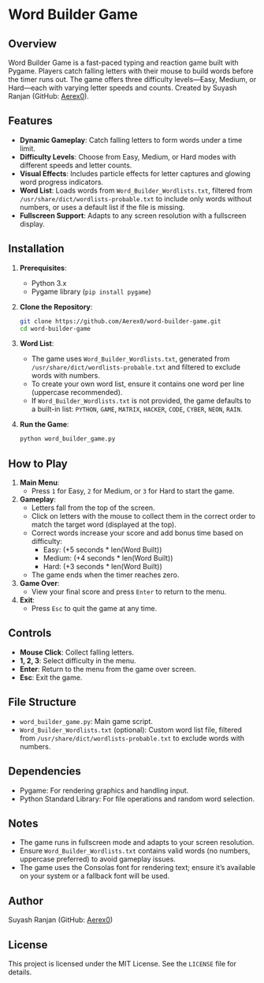 # Word Builder Game

## Overview
Word Builder Game is a fast-paced typing and reaction game built with Pygame. Players catch falling letters with their mouse to build words before the timer runs out. The game offers three difficulty levels—Easy, Medium, or Hard—each with varying letter speeds and counts. Created by Suyash Ranjan (GitHub: [Aerex0](https://github.com/Aerex0)).

## Features
- **Dynamic Gameplay**: Catch falling letters to form words under a time limit.
- **Difficulty Levels**: Choose from Easy, Medium, or Hard modes with different speeds and letter counts.
- **Visual Effects**: Includes particle effects for letter captures and glowing word progress indicators.
- **Word List**: Loads words from `Word_Builder_Wordlists.txt`, filtered from `/usr/share/dict/wordlists-probable.txt` to include only words without numbers, or uses a default list if the file is missing.
- **Fullscreen Support**: Adapts to any screen resolution with a fullscreen display.

## Installation
1. **Prerequisites**:
   - Python 3.x
   - Pygame library (`pip install pygame`)

2. **Clone the Repository**:
   ```bash
   git clone https://github.com/Aerex0/word-builder-game.git
   cd word-builder-game
   ```

3. **Word List**:
   - The game uses `Word_Builder_Wordlists.txt`, generated from `/usr/share/dict/wordlists-probable.txt` and filtered to exclude words with numbers.
   - To create your own word list, ensure it contains one word per line (uppercase recommended).
   - If `Word_Builder_Wordlists.txt` is not provided, the game defaults to a built-in list: `PYTHON`, `GAME`, `MATRIX`, `HACKER`, `CODE`, `CYBER`, `NEON`, `RAIN`.

4. **Run the Game**:
   ```bash
   python word_builder_game.py
   ```

## How to Play
1. **Main Menu**:
   - Press `1` for Easy, `2` for Medium, or `3` for Hard to start the game.
2. **Gameplay**:
   - Letters fall from the top of the screen.
   - Click on letters with the mouse to collect them in the correct order to match the target word (displayed at the top).
   - Correct words increase your score and add bonus time based on difficulty:
     - Easy: (+5 seconds * len(Word Built))
     - Medium: (+4 seconds * len(Word Built))
     - Hard: (+3 seconds * len(Word Built))
   - The game ends when the timer reaches zero.
3. **Game Over**:
   - View your final score and press `Enter` to return to the menu.
4. **Exit**:
   - Press `Esc` to quit the game at any time.

## Controls
- **Mouse Click**: Collect falling letters.
- **1, 2, 3**: Select difficulty in the menu.
- **Enter**: Return to the menu from the game over screen.
- **Esc**: Exit the game.

## File Structure
- `word_builder_game.py`: Main game script.
- `Word_Builder_Wordlists.txt` (optional): Custom word list file, filtered from `/usr/share/dict/wordlists-probable.txt` to exclude words with numbers.

## Dependencies
- Pygame: For rendering graphics and handling input.
- Python Standard Library: For file operations and random word selection.

## Notes
- The game runs in fullscreen mode and adapts to your screen resolution.
- Ensure `Word_Builder_Wordlists.txt` contains valid words (no numbers, uppercase preferred) to avoid gameplay issues.
- The game uses the Consolas font for rendering text; ensure it’s available on your system or a fallback font will be used.

## Author
Suyash Ranjan (GitHub: [Aerex0](https://github.com/Aerex0))

## License
This project is licensed under the MIT License. See the `LICENSE` file for details.
